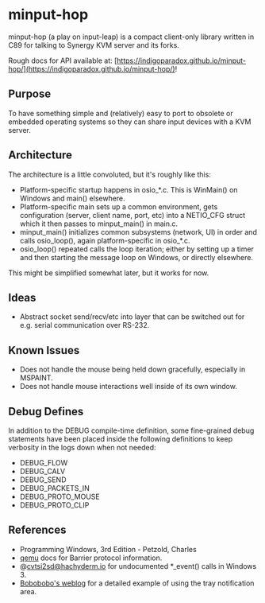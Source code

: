 # minput-hop

minput-hop (a play on input-leap) is a compact client-only library written in C89 for talking to Synergy KVM server and its forks.

Rough docs for API available at: [https://indigoparadox.github.io/minput-hop/](https://indigoparadox.github.io/minput-hop/)!

## Purpose

To have something simple and (relatively) easy to port to obsolete or embedded operating systems so they can share input devices with a KVM server.

## Architecture

The architecture is a little convoluted, but it's roughly like this:

 * Platform-specific startup happens in osio\_\*.c. This is WinMain() on Windows and main() elsewhere.
 * Platform-specific main sets up a common environment, gets configuration (server, client name, port, etc) into a NETIO\_CFG struct which it then passes to minput\_main() in main.c.
 * minput\_main() initializes common subsystems (network, UI) in order and calls osio\_loop(), again platform-specific in osio\_\*.c.
 * osio\_loop() repeated calls the loop iteration; either by setting up a timer and then starting the message loop on Windows, or directly elsewhere.

This might be simplified somewhat later, but it works for now.

## Ideas

 - Abstract socket send/recv/etc into layer that can be switched out for e.g.
   serial communication over RS-232.

## Known Issues

 - Does not handle the mouse being held down gracefully, especially in MSPAINT.
 - Does not handle mouse interactions well inside of its own window.

## Debug Defines

In addition to the DEBUG compile-time definition, some fine-grained debug statements have been placed inside the following definitions to keep verbosity in the logs down when not needed:

 - DEBUG\_FLOW
 - DEBUG\_CALV
 - DEBUG\_SEND
 - DEBUG\_PACKETS\_IN
 - DEBUG\_PROTO\_MOUSE
 - DEBUG\_PROTO\_CLIP

## References

- Programming Windows, 3rd Edition - Petzold, Charles
- [qemu](https://www.qemu.org/docs/master/interop/barrier.html) docs for Barrier protocol information.
- @cvtsi2sd@hachyderm.io for undocumented \*\_event() calls in Windows 3.
- [Bobobobo's weblog](https://bobobobo.wordpress.com/2009/03/30/adding-an-icon-system-tray-win32-c/) for a detailed example of using the tray notification area.

